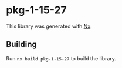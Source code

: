 # pkg-1-15-27

This library was generated with [Nx](https://nx.dev).

## Building

Run `nx build pkg-1-15-27` to build the library.
